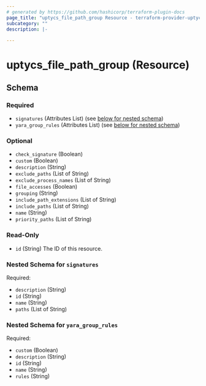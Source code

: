 ```yaml
---
# generated by https://github.com/hashicorp/terraform-plugin-docs
page_title: "uptycs_file_path_group Resource - terraform-provider-uptycs"
subcategory: ""
description: |-
  
---
```


# uptycs_file_path_group (Resource)





<!-- schema generated by tfplugindocs -->
## Schema

### Required

- `signatures` (Attributes List) (see [below for nested schema](#nestedatt--signatures))
- `yara_group_rules` (Attributes List) (see [below for nested schema](#nestedatt--yara_group_rules))

### Optional

- `check_signature` (Boolean)
- `custom` (Boolean)
- `description` (String)
- `exclude_paths` (List of String)
- `exclude_process_names` (List of String)
- `file_accesses` (Boolean)
- `grouping` (String)
- `include_path_extensions` (List of String)
- `include_paths` (List of String)
- `name` (String)
- `priority_paths` (List of String)

### Read-Only

- `id` (String) The ID of this resource.

<a id="nestedatt--signatures"></a>
### Nested Schema for `signatures`

Required:

- `description` (String)
- `id` (String)
- `name` (String)
- `paths` (List of String)


<a id="nestedatt--yara_group_rules"></a>
### Nested Schema for `yara_group_rules`

Required:

- `custom` (Boolean)
- `description` (String)
- `id` (String)
- `name` (String)
- `rules` (String)


